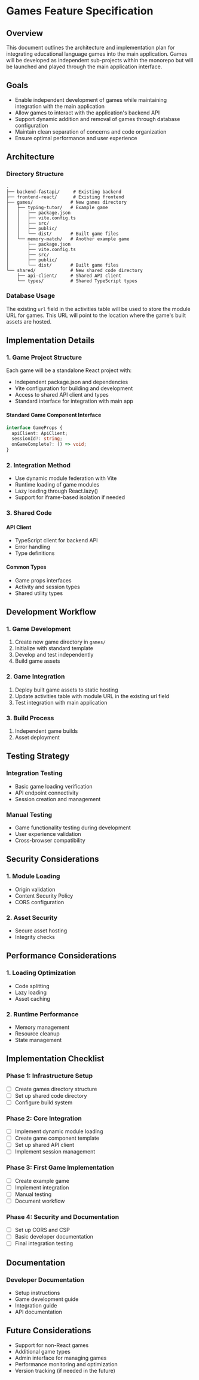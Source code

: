 # Games Feature Specification

## Overview
This document outlines the architecture and implementation plan for integrating educational language games into the main application. Games will be developed as independent sub-projects within the monorepo but will be launched and played through the main application interface.

## Goals
- Enable independent development of games while maintaining integration with the main application
- Allow games to interact with the application's backend API
- Support dynamic addition and removal of games through database configuration
- Maintain clean separation of concerns and code organization
- Ensure optimal performance and user experience

## Architecture

### Directory Structure
```
.
├── backend-fastapi/     # Existing backend
├── frontend-react/      # Existing frontend
├── games/              # New games directory
│   ├── typing-tutor/   # Example game
│   │   ├── package.json
│   │   ├── vite.config.ts
│   │   ├── src/
│   │   ├── public/
│   │   └── dist/       # Built game files
│   └── memory-match/   # Another example game
│       ├── package.json
│       ├── vite.config.ts
│       ├── src/
│       ├── public/
│       └── dist/       # Built game files
└── shared/             # New shared code directory
    ├── api-client/     # Shared API client
    └── types/          # Shared TypeScript types
```

### Database Usage
The existing `url` field in the activities table will be used to store the module URL for games. This URL will point to the location where the game's built assets are hosted.

## Implementation Details

### 1. Game Project Structure
Each game will be a standalone React project with:
- Independent package.json and dependencies
- Vite configuration for building and development
- Access to shared API client and types
- Standard interface for integration with main app

#### Standard Game Component Interface
```typescript
interface GameProps {
  apiClient: ApiClient;
  sessionId?: string;
  onGameComplete?: () => void;
}
```

### 2. Integration Method
- Use dynamic module federation with Vite
- Runtime loading of game modules
- Lazy loading through React.lazy()
- Support for iframe-based isolation if needed

### 3. Shared Code
#### API Client
- TypeScript client for backend API
- Error handling
- Type definitions

#### Common Types
- Game props interfaces
- Activity and session types
- Shared utility types

## Development Workflow

### 1. Game Development
1. Create new game directory in `games/`
2. Initialize with standard template
3. Develop and test independently
4. Build game assets

### 2. Game Integration
1. Deploy built game assets to static hosting
2. Update activities table with module URL in the existing url field
3. Test integration with main application

### 3. Build Process
1. Independent game builds
2. Asset deployment

## Testing Strategy

### Integration Testing
- Basic game loading verification
- API endpoint connectivity
- Session creation and management

### Manual Testing
- Game functionality testing during development
- User experience validation
- Cross-browser compatibility

## Security Considerations

### 1. Module Loading
- Origin validation
- Content Security Policy
- CORS configuration

### 2. Asset Security
- Secure asset hosting
- Integrity checks

## Performance Considerations

### 1. Loading Optimization
- Code splitting
- Lazy loading
- Asset caching

### 2. Runtime Performance
- Memory management
- Resource cleanup
- State management

## Implementation Checklist

### Phase 1: Infrastructure Setup
- [ ] Create games directory structure
- [ ] Set up shared code directory
- [ ] Configure build system

### Phase 2: Core Integration
- [ ] Implement dynamic module loading
- [ ] Create game component template
- [ ] Set up shared API client
- [ ] Implement session management

### Phase 3: First Game Implementation
- [ ] Create example game
- [ ] Implement integration
- [ ] Manual testing
- [ ] Document workflow

### Phase 4: Security and Documentation
- [ ] Set up CORS and CSP
- [ ] Basic developer documentation
- [ ] Final integration testing

## Documentation

### Developer Documentation
- Setup instructions
- Game development guide
- Integration guide
- API documentation

## Future Considerations
- Support for non-React games
- Additional game types
- Admin interface for managing games
- Performance monitoring and optimization
- Version tracking (if needed in the future)
